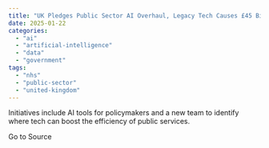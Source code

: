 ```yaml
---
title: "UK Pledges Public Sector AI Overhaul, Legacy Tech Causes £45 Billion in Missed Annual Savings"
date: 2025-01-22
categories: 
  - "ai"
  - "artificial-intelligence"
  - "data"
  - "government"
tags: 
  - "nhs"
  - "public-sector"
  - "united-kingdom"
---
```


Initiatives include AI tools for policymakers and a new team to identify where tech can boost the efficiency of public services.

Go to Source
